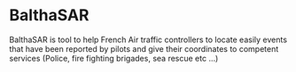 BalthaSAR
======

BalthaSAR is tool to help French Air traffic controllers to locate easily events that have been reported by pilots and give their coordinates to competent services (Police, fire fighting brigades, sea rescue etc ...)
